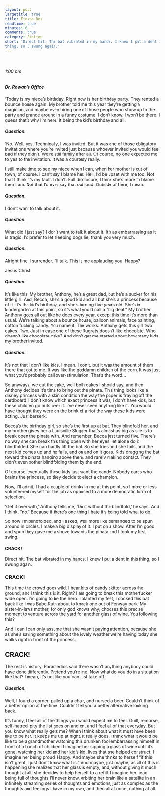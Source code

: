```yaml
---
layout: post
largetitle: true
title: Fiesta Dos
readtime: true
minutes: 6
comments: true
category: Fiction
short: 'Direct hit. The bat vibrated in my hands. I knew I put a dent in this
thing, so I swung again.'
---
```

<br />
<h6>1:00 pm</h6>
<h5>Dr. Rowan’s Office</h5>
<p>‘Today is my niece’s birthday. Right now is her birthday party. They rented a bounce house again. My brother told me this year they’re getting a magician, and maybe even hiring one of those people who show up to the party and prance around in a funny costume. I don’t know. I won’t be there. I guess that’s why I’m here. It being the kid’s birthday and all. </p>

<h5>Question.</h5>

<p>‘No. Well, yes. Technically, I was invited. But it was one of those obligatory invitations where you’re invited just because whoever invited you would feel bad if they didn’t.  We’re still family after all. Of course, no one expected me to yes to the invitation. It was a courtesy really.</p>
<p>I still make time to see my niece when I can, when her mother is out of town, of course. I can’t say I blame her. Hell, I’d be upset with me too. Not that I think it’s my fault. I don’t. Full disclosure, I think she’s more to blame then I am. Not that I’d ever say that out loud. Outside of here, I mean. </p>

<h5>Question.</h5>

<p>I don’t want to talk about it.</p>

<h5>Question.</h5>

<p>What did I just say? I don’t want to talk it about it. It’s as embarrassing as it is tragic. I’d prefer to let sleeping dogs lie, thank you very much. </p>

<h5>Question.</h5>

<p>Alright fine. I surrender. I’ll talk. This is me applauding you. Happy?</p>

<p>Jesus Christ.</p>

<h5>Question.</h5>

<p>It’s like this. My brother, Anthony, he’s a great dad, but he’s a sucker for his little girl. And, Becca, she’s a good kid and all but she’s a princess because of it. It’s the kid’s birthday, and she’s turning five years old. She’s in kindergarten at this point, so it’s what you’d call a “big deal.” My brother Anthony goes all out like he does every year, except this time it’s more than usual. We’re talking about a bounce house, balloon animals, face painting, cotton fucking candy. You name it. The works. Anthony gets this girl two cakes. Two. Just in case one of these Rugrats doesn’t like chocolate. Who doesn’t like chocolate cake? And don’t get me started about how many kids my brother invited. </p>

<h5>Question.</h5>

<p>It’s not that I don’t like kids. I mean, I don’t, but it was the amount of them there that got to me. It was like the goddamn children of the corn. It was just what you’d probably call over-stimulation. That’s the word...</p>
<p>So anyways, we cut the cake, well both cakes I should say, and then Anthony decides it’s time to bring out the pinata. This thing looks like a disney princess with a skin condition the way the paper is fraying off the cardboard. I don’t know which exact princess it was, I don’t have kids, but these children go nuts over it. I’ve never seen anything like it. You would have thought they were on the brink of a riot the way these kids were acting. Just berserk.</p>
<p>Becca’s the birthday girl, so she’s the first up at bat. They blindfold her, and my brother gives her a Louisville Slugger that’s almost as big as she is to break open the pinata with. And remember, Becca just turned five. There’s no way she can break this thing open with her eyes, let alone do it blindfolded. She can hardly lift the bat. So she tries and she fails, and the next kid comes up and he fails, and on and on it goes. Kids dragging the bat toward the pinata hanging above them, and rarely making contact. They didn’t even bother blindfolding them by the end. </p>
<p>Of course, eventually these kids just want the candy. Nobody cares who brains the princess, so they decide to elect a champion. </p>
<p>Now, I’ll admit, I had a couple of drinks in me at this point, so I more or less volunteered myself for the job as opposed to a more democratic form of selection.</p>
<p>‘Get it over with,’ Anthony tells me, ‘Do it without the blindfold,’ he says.  And I think, “no.” Because if there’s one thing I hate it’s being told what to do. </p>
<p>So now I’m blindfolded, and I asked, well more like demanded to be spun around in circles. I make a big display of it. I put on a show. After I’m good and spun they gave me a shove towards the pinata and I took my first swing.</p>
<h4>CRACK!</h4>
<p>Direct hit. The bat vibrated in my hands. I knew I put a dent in this thing, so I swung again. </p>
<h3>CRACK!</h3>
<p>This time the crowd goes wild. I hear bits of candy skitter across the ground, and I think this is it. Right? I am going to break this motherfucker wide open. I’m going to be the hero. I planted my feet, I cocked this bat back like I was Babe Ruth about to knock one out of Fenway park.
My sister-in-laws mother, for only god knows why, chooses this precise moment to venture across the yard for another glass of wine. You following this?</p>
<p>And I can I can only assume that she wasn’t paying attention, because she as she’s saying something about the lovely weather we’re having today she walks right in front of the princess.</p>
<h2 style="font-weight:bold">CRACK!</h2>
<p>The rest is history. Paramedics said there wasn’t anything anybody could have
done differently. Pretend you’re me. Now what do you do in a situation like
that? I mean, it’s not like you can just take off.</p>

<h5>Question.</h5>

<p>Well, I found a corner, pulled up a chair, and nursed a beer. Couldn’t think of a better option at the time. Couldn’t tell you a better alternative looking back.</p>
<p>It’s funny, I feel all of the things you would expect me to feel. Guilt, remorse, self-hatred, pity the list goes on and on, and I feel all of that everyday. But you know what really gets me? When I think about what it must have been like to be her. It keeps me up at night. It really does. I think what it would be like to be a grandmother watching this drunken fool embarrassing himself in front of a bunch of children. I imagine her sipping a glass of wine until it’s gone, watching her kid and her kid’s kid, lives that she helped construct. I imagine her being proud. Happy. And maybe she thinks to herself “if this isn’t great, I just don’t know what is.” And maybe, just maybe, as all of this is happening she realizes that her glass is empty, and, without giving it much thought at all, she decides to help herself to a refill. I imagine her head being full of thoughts I’ll never know, orbiting her brain like a satellite in an infinitely streaming series of thoughts and emotions, just as complex as the thoughts and feelings I have in my own, and then all at once, nothing at all.</p>
<br /><br /><br /><br /><br /><br /><br /><br /><br /><br /><br /><br />
